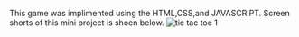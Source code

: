 This game was implimented using the HTML,CSS,and JAVASCRIPT.
Screen shorts of this mini project is shoen below.
![tic tac toe 1](https://github.com/Qaiyum12/TIC-TAC-TOE/assets/116949654/b5f12cf7-46b2-4459-9b57-d3487360380c)
